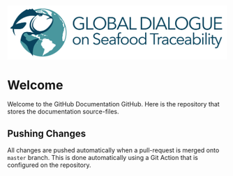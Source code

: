 ![Built-in request link](./src/assets/GDST_Logo.png)
# Welcome 
Welcome to the GitHub Documentation GitHub. Here is the repository that stores the documentation source-files.

## Pushing Changes
All changes are pushed automatically when a pull-request is merged onto `master` branch. This is done automatically using a Git Action that is configured on the repository.